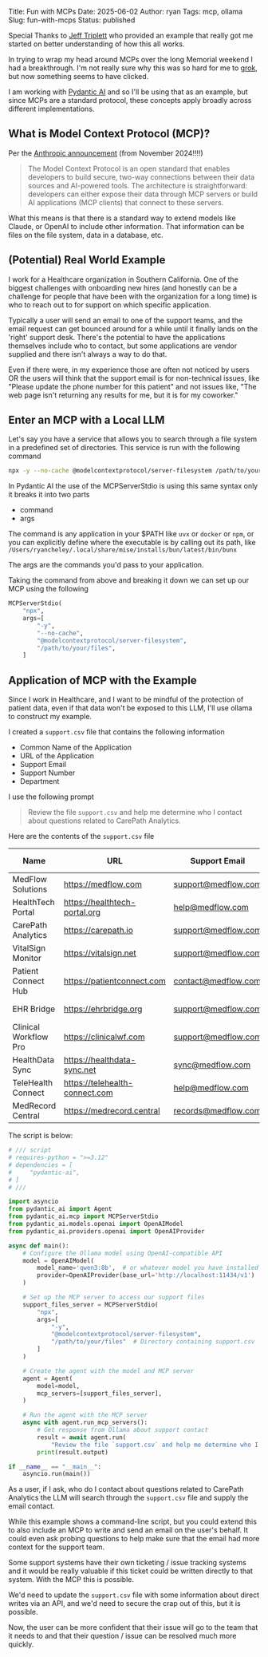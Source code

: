 Title: Fun with MCPs
Date: 2025-06-02
Author: ryan
Tags: mcp, ollama
Slug: fun-with-mcps
Status: published

Special Thanks to [Jeff Triplett](https://mastodon.social/@webology) who provided an example that really got me started on better understanding of how this all works.

In trying to wrap my head around MCPs over the long Memorial weekend I had a breakthrough. I'm not really sure why this was so hard for me to [grok](https://en.wikipedia.org/wiki/Grok), but now something seems to have clicked. 

I am working with [Pydantic AI](https://ai.pydantic.dev/) and so I'll be using that as an example, but since MCPs are a standard protocol, these concepts apply broadly across different implementations. 

## What is Model Context Protocol (MCP)?

Per the [Anthropic announcement](https://www.anthropic.com/news/model-context-protocol) (from November 2024!!!!)

> The Model Context Protocol is an open standard that enables developers to build secure, two-way connections between their data sources and AI-powered tools. The architecture is straightforward: developers can either expose their data through MCP servers or build AI applications (MCP clients) that connect to these servers.

What this means is that there is a standard way to extend models like Claude, or OpenAI to include other information. That information can be files on the file system, data in a database, etc. 

## (Potential) Real World Example

I work for a Healthcare organization in Southern California. One of the biggest challenges with onboarding new hires (and honestly can be a challenge for people that have been with the organization for a long time) is who to reach out to for support on which specific application. 

Typically a user will send an email to one of the support teams, and the email request can get bounced around for a while until it finally lands on the 'right' support desk. There's the potential to have the applications themselves include who to contact, but some applications are vendor supplied and there isn't always a way to do that. 

Even if there were, in my experience those are often not noticed by users OR the users will think that the support email is for non-technical issues, like "Please update the phone number for this patient" and not issues like, "The web page isn't returning any results for me, but it is for my coworker."

## Enter an MCP with a Local LLM

Let's say you have a service that allows you to search through a file system in a predefined set of directories. This service is run with the following command

```bash
npx -y --no-cache @modelcontextprotocol/server-filesystem /path/to/your/files
```

In Pydantic AI the use of the MCPServerStdio is using this same syntax only it breaks it into two parts

- command
- args

The command is any application in your $PATH like `uvx` or `docker` or `npm`, or you can explicitly define where the executable is by calling out its path, like `/Users/ryancheley/.local/share/mise/installs/bun/latest/bin/bunx`

The args are the commands you'd pass to your application.

Taking the command from above and breaking it down we can set up our MCP using the following

```python
MCPServerStdio(
    "npx",
    args=[
        "-y",
        "--no-cache",
        "@modelcontextprotocol/server-filesystem",
        "/path/to/your/files",
    ]
```

## Application of MCP with the Example

Since I work in Healthcare, and I want to be mindful of the protection of patient data, even if that data won't be exposed to this LLM, I'll use ollama to construct my example. 

I created a `support.csv` file that contains the following information

- Common Name of the Application
- URL of the Application
- Support Email
- Support Number
- Department

I use the following prompt

> Review the file `support.csv` and help me determine who I contact about questions related to CarePath Analytics.

Here are the contents of the `support.csv` file

| Name | URL | Support Email | Support Number | Department |
|------|-----|---------------|----------------|------------|
| MedFlow Solutions | https://medflow.com | support@medflow.com | 1234 | Clinical Systems |
| HealthTech Portal | https://healthtech-portal.org | help@medflow.com | 3456 | Patient Services |
| CarePath Analytics | https://carepath.io | support@medflow.com | 4567 | Data Analytics |
| VitalSign Monitor | https://vitalsign.net | support@medflow.com | 1234 | Clinical Systems |
| Patient Connect Hub | https://patientconnect.com | contact@medflow.com | 3456 | Patient Services |
| EHR Bridge | https://ehrbridge.org | support@medflow.com | 2341 | Integration Services |
| Clinical Workflow Pro | https://clinicalwf.com | support@medflow.com | 1234 | Clinical Systems |
| HealthData Sync | https://healthdata-sync.net | sync@medflow.com | 6789 | Integration Services |
| TeleHealth Connect | https://telehealth-connect.com | help@medflow.com | 3456 | Patient Services |
| MedRecord Central | https://medrecord.central | records@medflow.com | 5678 | Medical Records |


The script is below:

```python
# /// script
# requires-python = ">=3.12"
# dependencies = [
#     "pydantic-ai",
# ]
# ///

import asyncio
from pydantic_ai import Agent
from pydantic_ai.mcp import MCPServerStdio
from pydantic_ai.models.openai import OpenAIModel
from pydantic_ai.providers.openai import OpenAIProvider

async def main():
    # Configure the Ollama model using OpenAI-compatible API
    model = OpenAIModel(
        model_name='qwen3:8b',  # or whatever model you have installed locally
        provider=OpenAIProvider(base_url='http://localhost:11434/v1')
    )

    # Set up the MCP server to access our support files
    support_files_server = MCPServerStdio(
        "npx",
        args=[
            "-y",
            "@modelcontextprotocol/server-filesystem",
            "/path/to/your/files"  # Directory containing support.csv
        ]
    )

    # Create the agent with the model and MCP server
    agent = Agent(
        model=model,
        mcp_servers=[support_files_server],
    )

    # Run the agent with the MCP server
    async with agent.run_mcp_servers():
        # Get response from Ollama about support contact
        result = await agent.run(
            "Review the file `support.csv` and help me determine who I contact about questions related to CarePath Analytics?"        )
        print(result.output)

if __name__ == "__main__":
    asyncio.run(main())
```

As a user, if I ask, who do I contact about questions related to CarePath Analytics the LLM will search through the `support.csv` file and supply the email contact. 

While this example shows a command-line script, but you could extend this to also include an MCP to write and send an email on the user's behalf. It could even ask probing questions to help make sure that the email had more context for the support team.

Some support systems have their own ticketing / issue tracking systems and it would be really valuable if this ticket could be written directly to that system. With the MCP this is possible. 

We'd need to update the `support.csv` file with some information about direct writes via an API, and we'd need to secure the crap out of this, but it is possible. 

Now, the user can be more confident that their issue will go to the team that it needs to and that their question / issue can be resolved much more quickly. 


